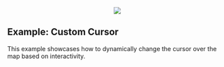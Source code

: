 <div align="center">
  <img src="https://avatars3.githubusercontent.com/u/2105791?v=3&s=200" />
</div>

## Example: Custom Cursor

This example showcases how to dynamically change the cursor over the map based on interactivity.
